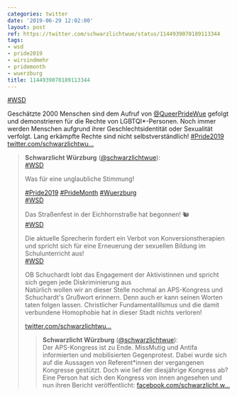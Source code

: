 ```yaml
---
categories: twitter
date: '2019-06-29 12:02:00'
layout: post
ref: https://twitter.com/schwarzlichtwue/status/1144939070189113344
tags:
- wsd
- pride2019
- wirsindmehr
- pridemonth
- wuerzburg
title: 1144939070189113344
---
```

[#WSD](/t/wsd)

Geschätzte 2000 Menschen sind dem Aufruf von [@QueerPrideWue](https://twitter.com/QueerPrideWue) gefolgt und demonstrieren für die Rechte von LGBTQI\*-Personen. Noch immer werden Menschen aufgrund ihrer Geschlechtsidentität oder Sexualität verfolgt. Lang erkämpfte Rechte sind nicht selbstverständlich! [#Pride2019](/t/pride2019) [twitter.com/schwarzlichtwu…](https://twitter.com/schwarzlichtwue/status/1144935802998272000)
> <b>Schwarzlicht Würzburg</b> ([@schwarzlichtwue](https://twitter.com/schwarzlichtwue)):  
>[#WSD](/t/wsd)  
>  
>Was für eine unglaubliche Stimmung!  
>  
>[#Pride2019](/t/pride2019) [#PrideMonth](/t/pridemonth) [#Wuerzburg](/t/wuerzburg)   
>[#WSD](/t/wsd)  
>  
>Das Straßenfest in der Eichhornstraße hat begonnen! 🐿️  
>[#WSD](/t/wsd)  
>  
>Die aktuelle Sprecherin fordert ein Verbot von Konversionstherapien und spricht sich für eine Erneuerung der sexuellen Bildung im Schulunterricht aus!  
>[#WSD](/t/wsd)  
>  
>OB Schuchardt lobt das Engagement der Aktivistinnen und spricht sich gegen jede Diskriminierung aus  
>Natürlich wollen wir an dieser Stelle nochmal an APS-Kongress und Schuchardt's Grußwort erinnern. Denn auch er kann seinen Worten taten folgen lassen. Christlicher Fundamentalillsmus und die damit verbundene Homophobie hat in dieser Stadt nichts verloren!  
>  
>[twitter.com/schwarzlichtwu…](https://twitter.com/schwarzlichtwue/status/1138065416100700160?s=19)  
>> <b>Schwarzlicht Würzburg</b> ([@schwarzlichtwue](https://twitter.com/schwarzlichtwue)):    
>>Der APS-Kongress ist zu Ende. MissMutig und Antifa informierten und mobilisierten Gegenprotest. Dabei wurde sich auf die Aussagen von Referent\*innen der vergangenen Kongresse gestützt. Doch wie lief der diesjährige Kongress ab?     
>>Eine Person hat sich den Kongress von innen angesehen und nun ihren Bericht veröffentlicht:  [facebook.com/schwarzlicht.w…](https://www.facebook.com/schwarzlicht.wue/photos/a.194568367617878/587506158324095/?type=3&theater)    
>  
>  

